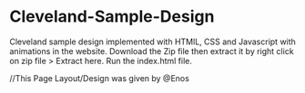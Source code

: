 # Cleveland-Sample-Design
Cleveland sample design implemented with HTMlL, CSS and Javascript with animations in the website.
Download the Zip file then extract it by right click on zip file > Extract here.
Run the index.html file.

//This Page Layout/Design was given by @Enos
